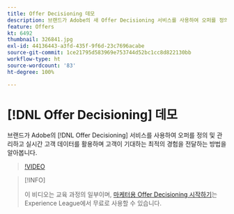 ```yaml
---
title: Offer Decisioning 데모
description: 브랜드가 Adobe의 새 Offer Decisioning 서비스를 사용하여 오퍼를 정의 및 관리하고 실시간 고객 데이터를 활용하며 고객이 기대하는 최적의 경험을 전달하는 방법을 알아봅니다.
feature: Offers
kt: 6492
thumbnail: 326841.jpg
exl-id: 44136443-a3fd-435f-9f6d-23c7696acabe
source-git-commit: 1ce21795d583969e753744d52bc1cc8d822130bb
workflow-type: ht
source-wordcount: '83'
ht-degree: 100%

---
```


# [!DNL Offer Decisioning] 데모 

브랜드가 Adobe의 [!DNL Offer Decisioning] 서비스를 사용하여 오퍼를 정의 및 관리하고 실시간 고객 데이터를 활용하며 고객이 기대하는 최적의 경험을 전달하는 방법을 알아봅니다.

>[!VIDEO](https://video.tv.adobe.com/v/326841?quality=12&learn=on)

>[!INFO]
>
> 이 비디오는 교육 과정의 일부이며, [마케터용 Offer Decisioning 시작하기](https://experienceleague.adobe.com/?recommended=ExperiencePlatform-U-1-2020.1.offerdecisioning)는 Experience League에서 무료로 사용할 수 있습니다.
